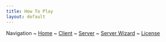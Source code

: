 ```yaml
---
title: How To Play
layout: default
---
```

Navigation ~ [Home](README.md) ~ [Client](CLIENT.md) ~ [Server](SERVER.md) ~ [Server Wizard](WIZARD.md) ~ [License](CREDITS.md)
